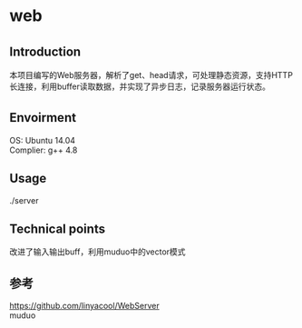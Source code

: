 # web 
## Introduction　<br>
  本项目编写的Web服务器，解析了get、head请求，可处理静态资源，支持HTTP长连接，利用buffer读取数据，并实现了异步日志，记录服务器运行状态。<br>
## Envoirment　<br>
  OS: Ubuntu 14.04 <br>
  Complier: g++ 4.8 <br>
## Usage <br>
  ./server <br>
## Technical points <br>
  改进了输入输出buff，利用muduo中的vector<char>模式　<br>
## 参考
https://github.com/linyacool/WebServer <br>
muduo <br>
